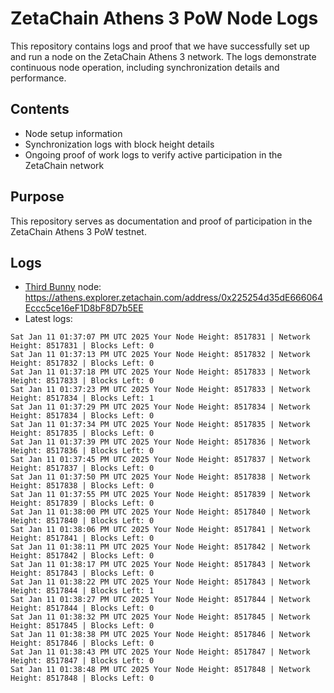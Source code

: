# ZetaChain Athens 3 PoW Node Logs
This repository contains logs and proof that we have successfully set up and run a node on the ZetaChain Athens 3 network. The logs demonstrate continuous node operation, including synchronization details and performance.

## Contents
- Node setup information
- Synchronization logs with block height details
- Ongoing proof of work logs to verify active participation in the ZetaChain network

## Purpose
This repository serves as documentation and proof of participation in the ZetaChain Athens 3 PoW testnet.

## Logs

- [Third Bunny](https://thirdbunny.xyz/) node: https://athens.explorer.zetachain.com/address/0x225254d35dE666064Eccc5ce16eF1D8bF8D7b5EE
- Latest logs:
```
Sat Jan 11 01:37:07 PM UTC 2025 Your Node Height: 8517831 | Network Height: 8517831 | Blocks Left: 0
Sat Jan 11 01:37:13 PM UTC 2025 Your Node Height: 8517832 | Network Height: 8517832 | Blocks Left: 0
Sat Jan 11 01:37:18 PM UTC 2025 Your Node Height: 8517833 | Network Height: 8517833 | Blocks Left: 0
Sat Jan 11 01:37:23 PM UTC 2025 Your Node Height: 8517833 | Network Height: 8517834 | Blocks Left: 1
Sat Jan 11 01:37:29 PM UTC 2025 Your Node Height: 8517834 | Network Height: 8517834 | Blocks Left: 0
Sat Jan 11 01:37:34 PM UTC 2025 Your Node Height: 8517835 | Network Height: 8517835 | Blocks Left: 0
Sat Jan 11 01:37:39 PM UTC 2025 Your Node Height: 8517836 | Network Height: 8517836 | Blocks Left: 0
Sat Jan 11 01:37:45 PM UTC 2025 Your Node Height: 8517837 | Network Height: 8517837 | Blocks Left: 0
Sat Jan 11 01:37:50 PM UTC 2025 Your Node Height: 8517838 | Network Height: 8517838 | Blocks Left: 0
Sat Jan 11 01:37:55 PM UTC 2025 Your Node Height: 8517839 | Network Height: 8517839 | Blocks Left: 0
Sat Jan 11 01:38:00 PM UTC 2025 Your Node Height: 8517840 | Network Height: 8517840 | Blocks Left: 0
Sat Jan 11 01:38:06 PM UTC 2025 Your Node Height: 8517841 | Network Height: 8517841 | Blocks Left: 0
Sat Jan 11 01:38:11 PM UTC 2025 Your Node Height: 8517842 | Network Height: 8517842 | Blocks Left: 0
Sat Jan 11 01:38:17 PM UTC 2025 Your Node Height: 8517843 | Network Height: 8517843 | Blocks Left: 0
Sat Jan 11 01:38:22 PM UTC 2025 Your Node Height: 8517843 | Network Height: 8517844 | Blocks Left: 1
Sat Jan 11 01:38:27 PM UTC 2025 Your Node Height: 8517844 | Network Height: 8517844 | Blocks Left: 0
Sat Jan 11 01:38:32 PM UTC 2025 Your Node Height: 8517845 | Network Height: 8517845 | Blocks Left: 0
Sat Jan 11 01:38:38 PM UTC 2025 Your Node Height: 8517846 | Network Height: 8517846 | Blocks Left: 0
Sat Jan 11 01:38:43 PM UTC 2025 Your Node Height: 8517847 | Network Height: 8517847 | Blocks Left: 0
Sat Jan 11 01:38:48 PM UTC 2025 Your Node Height: 8517848 | Network Height: 8517848 | Blocks Left: 0
```
